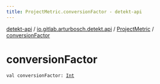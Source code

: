 ```yaml
---
title: ProjectMetric.conversionFactor - detekt-api
---
```


[detekt-api](../../index.html) / [io.gitlab.arturbosch.detekt.api](../index.html) / [ProjectMetric](index.html) / [conversionFactor](./conversion-factor.html)

# conversionFactor

`val conversionFactor: `[`Int`](https://kotlinlang.org/api/latest/jvm/stdlib/kotlin/-int/index.html)